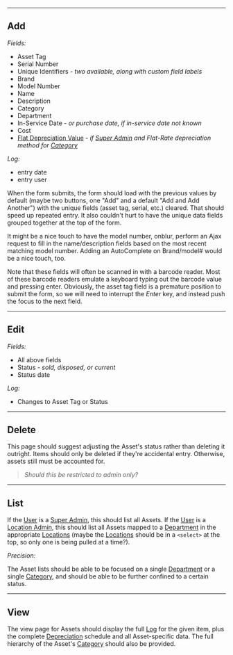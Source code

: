 
---


## Add ##
_Fields:_
  * Asset Tag
  * Serial Number
  * Unique Identifiers - _two available, along with custom field labels_
  * Brand
  * Model Number
  * Name
  * Description
  * Category
  * Department
  * In-Service Date - _or purchase date, if in-service date not known_
  * Cost
  * [Flat Depreciation Value](Depreciation.md) - _if [Super Admin](Users#Super_Admin.md) and Flat-Rate depreciation method for [Category](Categories.md)_

_Log:_
  * entry date
  * entry user

When the form submits, the form should load with the previous values by default (maybe two buttons, one "Add" and a default "Add and Add Another") with the unique fields (asset tag, serial, etc.) cleared. That should speed up repeated entry. It also couldn't hurt to have the unique data fields grouped together at the top of the form.

It might be a nice touch to have the model number, onblur, perform an Ajax request to fill in the name/description fields based on the most recent matching model number. Adding an AutoComplete on Brand/model# would be a nice touch, too.

Note that these fields will often be scanned in with a barcode reader. Most of these barcode readers emulate a keyboard typing out the barcode value and pressing enter. Obviously, the asset tag field is a premature position to submit the form, so we will need to interrupt the _Enter_ key, and instead push the focus to the next field.


---


## Edit ##
_Fields:_
  * All above fields
  * Status - _sold, disposed, or current_
  * Status date

_Log:_
  * Changes to Asset Tag or Status


---


## Delete ##
This page should suggest adjusting the Asset's status rather than deleting it outright. Items should only be deleted if they're accidental entry. Otherwise, assets still must be accounted for.

> _Should this be restricted to admin only?_


---


## List ##
If the [User](Users.md) is a [Super Admin](Users#Super_Admin.md), this should list all Assets. If the [User](Users.md) is a [Location Admin](Users#Location_Admin.md), this should list all Assets mapped to a [Department](Departments.md) in the appropriate [Locations](Locations.md) (maybe the [Locations](Locations.md) should be in a `<select>` at the top, so only one is being pulled at a time?).

_Precision:_

The Asset lists should be able to be focused on a single [Department](Departments.md) or a single [Category](Categories.md), and should be able to be further confined to a certain status.


---


## View ##
The view page for Assets should display the full [Log](Logs.md) for the given item, plus the complete [Depreciation](Depreciation.md) schedule and all Asset-specific data. The full hierarchy of the Asset's [Category](Categories.md) should also be provided.